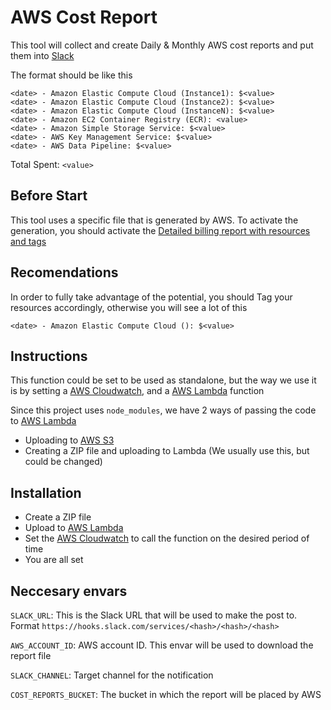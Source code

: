 # AWS Cost Report

This tool will collect and create Daily & Monthly AWS cost reports and put them into [Slack](https://slack.com/)

The format should be like this

```
<date> - Amazon Elastic Compute Cloud (Instance1): $<value>
<date> - Amazon Elastic Compute Cloud (Instance2): $<value>
<date> - Amazon Elastic Compute Cloud (InstanceN): $<value>
<date> - Amazon EC2 Container Registry (ECR): <value>
<date> - Amazon Simple Storage Service: $<value>
<date> - AWS Key Management Service: $<value>
<date> - AWS Data Pipeline: $<value>
```
Total Spent: `<value>`

## Before Start

This tool uses a specific file that is generated by AWS. To activate the generation, you should activate the [Detailed billing report with resources and tags](http://docs.aws.amazon.com/awsaccountbilling/latest/aboutv2/billing-reports.html#other-reports)

## Recomendations

In order to fully take advantage of the potential, you should Tag your resources accordingly, otherwise you will see a lot of this

```
<date> - Amazon Elastic Compute Cloud (): $<value>
```

## Instructions

This function could be set to be used as standalone, but the way we use it is by setting a [AWS Cloudwatch](https://aws.amazon.com/cloudwatch/), and a [AWS Lambda](https://aws.amazon.com/lambda/) function

Since this project uses `node_modules`, we have 2 ways of passing the code to [AWS Lambda](https://aws.amazon.com/lambda/)

- Uploading to [AWS S3](https://aws.amazon.com/s3/)
- Creating a ZIP file and uploading to Lambda (We usually use this, but could be changed)

## Installation

- Create a ZIP file
- Upload to [AWS Lambda](https://aws.amazon.com/lambda/)
- Set the [AWS Cloudwatch](https://aws.amazon.com/cloudwatch/) to call the function on the desired period of time
- You are all set

## Neccesary envars

`SLACK_URL`: This is the Slack URL that will be used to make the post to. Format  `https://hooks.slack.com/services/<hash>/<hash>/<hash>`

`AWS_ACCOUNT_ID`: AWS account ID. This envar will be used to download the report file

`SLACK_CHANNEL`: Target channel for the notification

`COST_REPORTS_BUCKET`: The bucket in which the report will be placed by AWS
